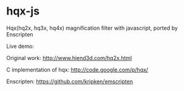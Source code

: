 hqx-js
======

Hqx(hq2x, hq3x, hq4x) magnification filter with javascript, ported by Enscripten

Live demo: 

Original work: http://www.hiend3d.com/hq2x.html

C implementation of hqx: http://code.google.com/p/hqx/

Enscripten: https://github.com/kripken/emscripten
